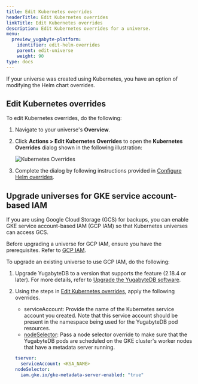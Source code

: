 ```yaml
---
title: Edit Kubernetes overrides
headerTitle: Edit Kubernetes overrides
linkTitle: Edit Kubernetes overrides
description: Edit Kubernetes overrides for a universe.
menu:
  preview_yugabyte-platform:
    identifier: edit-helm-overrides
    parent: edit-universe
    weight: 90
type: docs
---
```


If your universe was created using Kubernetes, you have an option of modifying the Helm chart overrides.

## Edit Kubernetes overrides

To edit Kubernetes overrides, do the following:

1. Navigate to your universe's **Overview**.

1. Click **Actions > Edit Kubernetes Overrides** to open the **Kubernetes Overrides** dialog shown in the following illustration:

    ![Kubernetes Overrides](/images/yb-platform/kubernetes-config66.png)

1. Complete the dialog by following instructions provided in [Configure Helm overrides](../../create-deployments/create-universe-multi-zone-kubernetes/#helm-overrides).

## Upgrade universes for GKE service account-based IAM

If you are using Google Cloud Storage (GCS) for backups, you can enable GKE service account-based IAM (GCP IAM) so that Kubernetes universes can access GCS.

Before upgrading a universe for GCP IAM, ensure you have the prerequisites. Refer to [GCP IAM](../../prepare/cloud-permissions/cloud-permissions-nodes-gcp/#gke-service-account-based-iam-gcp-iam).

To upgrade an existing universe to use GCP IAM, do the following:

1. Upgrade YugabyteDB to a version that supports the feature (2.18.4 or later). For more details, refer to [Upgrade the YugabyteDB software](../../manage-deployments/upgrade-software/).

1. Using the steps in [Edit Kubernetes overrides](#edit-kubernetes-overrides), apply the following overrides.

    - serviceAccount: Provide the name of the Kubernetes service account you created. Note that this service account should be present in the namespace being used for the YugabyteDB pod resources.
    - [nodeSelector](../../install-yugabyte-platform/install-software/kubernetes/#nodeselector): Pass a node selector override to make sure that the YugabyteDB pods are scheduled on the GKE cluster's worker nodes that have a metadata server running.

    ```yaml
    tserver:
      serviceAccount: <KSA_NAME>
    nodeSelector:
      iam.gke.io/gke-metadata-server-enabled: "true"
    ```
